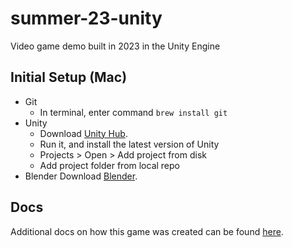 # summer-23-unity

Video game demo built in 2023 in the Unity Engine

## Initial Setup (Mac)

- Git
    - In terminal, enter command `brew install git`
-  Unity
   - Download [Unity Hub](https://unity.com/download).
   - Run it, and install the latest version of Unity
   - Projects > Open > Add project from disk
   - Add project folder from local repo
- Blender
   Download [Blender](https://www.blender.org/download/).

## Docs

Additional docs on how this game was created can be found [here](docs/README.md). 
